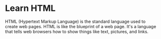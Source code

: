 # Learn HTML

HTML (Hypertext Markup Language) is the standard language used to create web pages. HTML is like the blueprint of a web page. It's a language that tells web browsers how to show things like text, pictures, and links.

